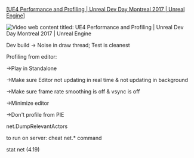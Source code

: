 [[UE4 Performance and Profiling | Unreal Dev Day Montreal 2017 | Unreal Engine]](https://www.youtube.com/watch?v=hcxetY8g_fs)

![Video web content titled: UE4 Performance and Profiling | Unreal Dev Day Montreal 2017 | Unreal Engine](file:///C:/Users/KITELI~1/AppData/Local/Temp/msohtmlclip1/02/clip_image001.png)

Dev build -&gt; Noise in draw thread; Test is cleanest

Profiling from editor:

-&gt;Play in Standalone

-&gt;Make sure Editor not updating in real time & not updating in background

-&gt;Make sure frame rate smoothing is off & vsync is off

-&gt;Minimize editor

-&gt;Don't profile from PIE

net.DumpRelevantActors

to run on server: cheat net.\* command

stat net (4.19)
